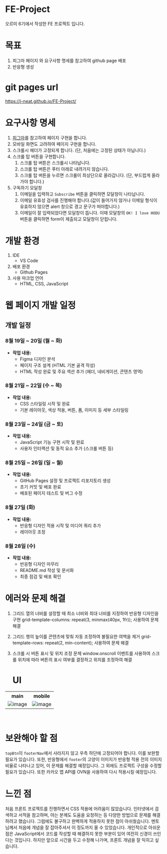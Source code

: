 # FE-Project
오르미 6기에서 작성한 FE 프로젝트 입니다.

# 목표
1. 피그마 페이지 와 요구사항 명세를 참고하여 github page 배포
2. 반응형 생성

# git pages url
https://j-neat.github.io/FE-Project/

# 요구사항 명세
1. [피그마](https://www.figma.com/design/s9RCnA6dSi3QHHeMDFHKE6/EST-%EC%98%A4%EB%A5%B4%EB%AF%B8(BE)_HTML%2FCSS%2FJS?node-id=104924-12&t=LMsc9ZsasbWa3mUx-0)를 참고하여 페이지 구현을 합니다.
2. 모바일 화면도 고려하여 페이지 구현을 합니다.
3. 스크롤시 헤더가 고정되게 합니다. (단, 처음에는 고정된 상태가 아닙니다.)
4. 스크롤 탑 버튼을 구현합니다. 
    1. 스크롤 탑 버튼은 스크롤시 나타납니다.
    2. 스크롤 탑 버튼은 푸터 아래로 내려가지 않습니다.
    3. 스크롤 탑 버튼을 누르면 스크롤이 최상단으로 올라갑니다. (단, 부드럽게 올라가야 합니다.)
5. 구독하기 모달창
    1. 이메일을 입력하고 `Subscribe` 버튼을 클릭하면 모달창이 나타납니다.
    2. 이메일 유효성 검사를 진행해야 합니다.(값이 들어가지 않거나 이메일 형식이 유효하지 않으면 alert 창으로 경고 문구가 떠야합니다.)
    3. 이메일이 잘 입력되었다면 모달창이 뜹니다. 이때 모달창의 `OK! I love HODU` 버튼을 클릭하면 form이 제출되고 모달창이 닫힙니다.

# 개발 환경
1. IDE
    - VS Code   
2. 배포 환경
    - Github Pages
3. 사용 마크업 언어
    - HTML, CSS, JavaScript

# 웹 페이지 개발 일정

## 개발 일정

### 8월 19일 ~ 20일 (월 ~ 화)
- **작업 내용:** 
  - Figma 디자인 분석
  - 페이지 구조 설계 (HTML 기본 골격 작성)
  - HTML 작성 완료 및 주요 섹션 추가 (헤더, 네비게이션, 콘텐츠 영역)

### 8월 21일 ~ 22일 (수 ~ 목)
- **작업 내용:** 
  - CSS 스타일링 시작 및 완료
  - 기본 레이아웃, 색상 적용, 버튼, 폼, 이미지 등 세부 스타일링

### 8월 23일 ~ 24일 (금 ~ 토)
- **작업 내용:** 
  - JavaScript 기능 구현 시작 및 완료
  - 사용자 인터랙션 및 동적 요소 추가 (스크롤 버튼 등)

### 8월 25일 ~ 26일 (일 ~ 월)
- **작업 내용:** 
  - GitHub Pages 설정 및 프로젝트 리포지토리 생성
  - 초기 커밋 및 배포 완료
  - 배포된 페이지 테스트 및 버그 수정

### 8월 27일 (화)
- **작업 내용:** 
  - 반응형 디자인 적용 시작 및 미디어 쿼리 추가
  - 레이아웃 조정

### 8월 28일 (수)
- **작업 내용:** 
  - 반응형 디자인 마무리
  - README.md 작성 및 문서화
  - 최종 점검 및 배포 확인


 # 에러와 문제 해결
1. 그리드 열의 너비를 설정할 때 최소 너비와 최대 너비를 지정하여 반응형 디자인을 구현
    grid-template-columns: repeat(3, minmax(40px, 1fr)); 사용하여 문제 해결

2. 그리드 행의 높이를 콘텐츠에 맞춰 자동 조정하여 불필요한 여백을 제거
    grid-template-rows: repeat(2, min-content); 사용하여 문제 해결

3. 스크롤 시 버튼 표시 및 위치 조정 문제
    window.onscroll 이벤트를 사용하여 스크롤 위치에 따라 버튼의 표시 여부를 결정하고 위치를 조정하여 해결

    # UI

<table style="text-align: center">
    <tr>
        <th>main</th>
        <th>mobile</th>
    </tr>
    <tr>
        <td><img src ="https://github.com/user-attachments/assets/0601fa4b-7809-4b82-9a39-e4f274fb20c8" alt="image"></td>
        <td><img src = "https://github.com/user-attachments/assets/1b44e16f-6aae-4fa5-b6e4-41c6aaf5faf7" alt="image")</td>
    </tr>
</table>

<br/>

# 보완해야 할 점
`topBtn`이 `footerNav`에서 사라지지 않고 우측 하단에 고정되어야 합니다. 이를 보완할 필요가 있습니다. 또한, 반응형에서 `footer`의 고양이 이미지가 반응형 적용 전의 이미지 비율로 나타나고 있어, 이 문제를 해결할 예정입니다. 그 외에도 프로젝트 구성을 수정할 필요가 있습니다. 또한 카카오 맵 API를 OVN을 사용하여 다시 적용시킬 예정입니다. 

# 느낀 점
처음 프론트 프로젝트를 진행하면서 CSS 적용에 어려움이 많았습니다. 인터넷에서 검색하고 서적을 참고하며, 아는 분께도 도움을 요청하는 등 다양한 방법으로 문제를 해결하려고 했습니다. 그럼에도 불구하고 완벽하게 적용하지 못한 점이 아쉬웠습니다. 멘토님께서 처음에 개념을 잘 잡아주셔서 이 정도까지 올 수 있었습니다. 개인적으로 아쉬운 점은 JavaScript에서 코드를 작성할 때 해결하지 못한 부분이 있어 여전히 신경이 쓰인다는 것입니다. 하지만 앞으로 시간을 두고 수정해 나가며, 프론트 개념을 잘 익히고 싶습니다.
